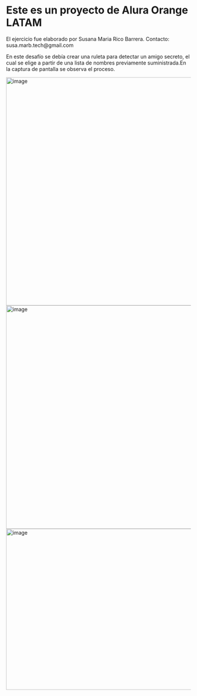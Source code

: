 <H1>Este es un proyecto de Alura Orange LATAM</H1>
<p>El ejercicio fue elaborado por Susana Maria Rico Barrera. Contacto: susa.marb.tech@gmail.com</p>
<p>En este desafío se debía crear una ruleta para detectar un amigo secreto, el cual se elige a partir de una lista de nombres previamente suministrada.En la captura de pantalla se observa el proceso.</p>
<img width="822" height="622" alt="image" src="https://github.com/user-attachments/assets/0c5a7277-ea46-494a-bcd8-cd6cc8878bf5" />
<img width="894" height="609" alt="image" src="https://github.com/user-attachments/assets/390ab053-d476-440b-ae8b-3a6ef5ed09aa" />
<img width="705" height="439" alt="image" src="https://github.com/user-attachments/assets/24277cfb-49d0-4e4e-844e-245edca637a7" />



